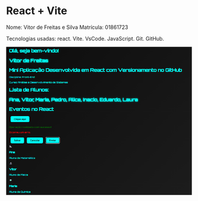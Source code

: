 # React + Vite

Nome: Vitor de Freitas e Silva
Matrícula: 01861723

Tecnologias usadas:
react.
Vite.
VsCode.
JavaScript.
Git.
GitHub.

![alt text](<Captura de tela 2025-10-02 093735.png>)